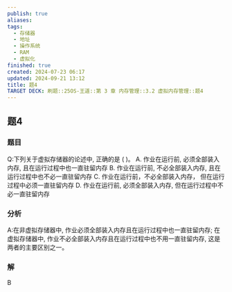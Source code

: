 ```yaml
---
publish: true
aliases: 
tags:
  - 存储器
  - 地址
  - 操作系统
  - RAM
  - 虚拟化
finished: true
created: 2024-07-23 06:17
updated: 2024-09-21 13:12
title: 题4
TARGET DECK: 刷题::25OS-王道::第 3 章 内存管理::3.2 虚拟内存管理::题4
---
```

## 题4
### 题目
Q:下列关于虚拟存储器的论述中, 正确的是 ( )。
A. 作业在运行前, 必须全部装入内存, 且在运行过程中也一直驻留内存
B. 作业在运行前, 不必全部装入内存, 且在运行过程中也不必一直驻留内存
C. 作业在运行前，不必全部装入内存， 但在运行过程中必须一直驻留内存
D. 作业在运行前, 必须全部装入内存, 但在运行过程中不必一直驻留内存
### 分析
A:在非虚拟存储器中, 作业必须全部装入内存且在运行过程中也一直驻留内存; 
在虚拟存储器中, 作业不必全部装入内存且在运行过程中也不用一直驻留内存, 这是两者的主要区别之一。 
### 解
B
<!--ID: 1724147520455-->

